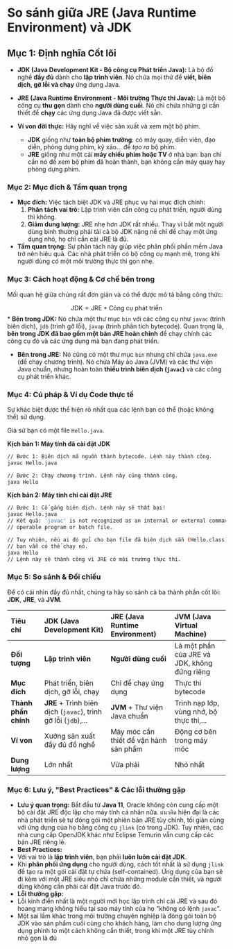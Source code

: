 # So sánh giữa JRE (Java Runtime Environment) và JDK

## **Mục 1: Định nghĩa Cốt lõi**

* **JDK (Java Development Kit - Bộ công cụ Phát triển Java):** Là bộ đồ nghề **đầy đủ** dành cho **lập trình viên**. Nó chứa mọi thứ để **viết, biên dịch, gỡ lỗi và chạy** ứng dụng Java.

* **JRE (Java Runtime Environment - Môi trường Thực thi Java):** Là một bộ công cụ **thu gọn** dành cho **người dùng cuối**. Nó chỉ chứa những gì cần thiết để **chạy** các ứng dụng Java đã được viết sẵn.

* **Ví von đời thực:** Hãy nghĩ về việc sản xuất và xem một bộ phim.

  * **JDK** giống như **toàn bộ phim trường**: có máy quay, diễn viên, đạo diễn, phòng dựng phim, kỹ xảo... để *tạo ra* bộ phim.
  * **JRE** giống như một cái **máy chiếu phim hoặc TV** ở nhà bạn: bạn chỉ cần nó để *xem* bộ phim đã hoàn thành, bạn không cần máy quay hay phòng dựng phim.

### **Mục 2: Mục đích & Tầm quan trọng**

* **Mục đích:** Việc tách biệt JDK và JRE phục vụ hai mục đích chính:
    1. **Phân tách vai trò:** Lập trình viên cần công cụ phát triển, người dùng thì không.
    2. **Giảm dung lượng:** JRE nhẹ hơn JDK rất nhiều. Thay vì bắt một người dùng bình thường phải tải cả bộ JDK nặng nề chỉ để chạy một ứng dụng nhỏ, họ chỉ cần cài JRE là đủ.
* **Tầm quan trọng:** Sự phân tách này giúp việc phân phối phần mềm Java trở nên hiệu quả. Các nhà phát triển có bộ công cụ mạnh mẽ, trong khi người dùng có một môi trường thực thi gọn nhẹ.

### **Mục 3: Cách hoạt động & Cơ chế bên trong**

Mối quan hệ giữa chúng rất đơn giản và có thể được mô tả bằng công thức:

$$
\text{JDK} = \text{JRE} + \text{Công cụ phát triển}
$$  * **Bên trong JDK:** Nó chứa một thư mục `bin` với các công cụ như `javac` (trình biên dịch), `jdb` (trình gỡ lỗi), `javap` (trình phân tích bytecode). Quan trọng là, **bên trong JDK đã bao gồm một bản JRE hoàn chỉnh** để chạy chính các công cụ đó và các ứng dụng mà bạn đang phát triển.
* **Bên trong JRE:** Nó cũng có một thư mục `bin` nhưng chỉ chứa `java.exe` (để chạy chương trình). Nó chứa Máy ảo Java (JVM) và các thư viện Java chuẩn, nhưng hoàn toàn **thiếu trình biên dịch (`javac`)** và các công cụ phát triển khác.

### **Mục 4: Cú pháp & Ví dụ Code thực tế**

Sự khác biệt được thể hiện rõ nhất qua các lệnh bạn có thể (hoặc không thể) sử dụng.

Giả sử bạn có một file `Hello.java`.

**Kịch bản 1: Máy tính đã cài đặt JDK**

```bash
// Bước 1: Biên dịch mã nguồn thành bytecode. Lệnh này thành công.
javac Hello.java

// Bước 2: Chạy chương trình. Lệnh này cũng thành công.
java Hello
```

**Kịch bản 2: Máy tính chỉ cài đặt JRE**

```bash
// Bước 1: Cố gắng biên dịch. Lệnh này sẽ thất bại!
javac Hello.java
// Kết quả: 'javac' is not recognized as an internal or external command,
// operable program or batch file.

// Tuy nhiên, nếu ai đó gửi cho bạn file đã biên dịch sẵn (Hello.class),
// bạn vẫn có thể chạy nó.
java Hello
// Lệnh này sẽ thành công vì JRE có môi trường thực thi.
```

### **Mục 5: So sánh & Đối chiếu**

Để có cái nhìn đầy đủ nhất, chúng ta hãy so sánh cả ba thành phần cốt lõi: **JDK**, **JRE**, và **JVM**.

| Tiêu chí         | JDK (Java Development Kit)                          | JRE (Java Runtime Environment)           | JVM (Java Virtual Machine)                                  |
| :---------------- | :-------------------------------------------------- | :--------------------------------------- | :---------------------------------------------------------- |
| **Đối tượng** | **Lập trình viên** | **Người dùng cuối** | Là một phần của JRE và JDK, không đứng riêng                |
| **Mục đích** | Phát triển, biên dịch, gỡ lỗi, chạy                 | Chỉ để chạy ứng dụng                     | Thực thi bytecode                                           |
| **Thành phần chính** | **JRE** + Trình biên dịch (`javac`), trình gỡ lỗi (`jdb`),... | **JVM** + Thư viện Java chuẩn             | Trình nạp lớp, vùng nhớ, bộ thực thi,...                       |
| **Ví von** | Xưởng sản xuất đầy đủ đồ nghề                       | Máy móc cần thiết để vận hành sản phẩm    | Động cơ bên trong máy móc                                   |
| **Dung lượng** | Lớn nhất                                            | Vừa phải                                 | Nhỏ nhất                                                    |

### **Mục 6: Lưu ý, "Best Practices" & Các lỗi thường gặp**

* **Lưu ý quan trọng:** Bắt đầu từ **Java 11**, Oracle không còn cung cấp một bộ cài đặt JRE độc lập cho máy tính cá nhân nữa. แนวคิด hiện đại là các nhà phát triển sẽ tự đóng gói một phiên bản JRE tùy chỉnh, tối giản cùng với ứng dụng của họ bằng công cụ `jlink` (có trong JDK). Tuy nhiên, các nhà cung cấp OpenJDK khác như Eclipse Temurin vẫn cung cấp các bản JRE riêng lẻ.
* **Best Practices:**
* Với vai trò là **lập trình viên**, bạn phải **luôn luôn cài đặt JDK**.
* Khi **phân phối ứng dụng** cho người dùng, cách tốt nhất là sử dụng `jlink` để tạo ra một gói cài đặt tự chứa (self-contained). Ứng dụng của bạn sẽ đi kèm với một JRE siêu nhỏ chỉ chứa những module cần thiết, và người dùng không cần phải cài đặt Java trước đó.
* **Lỗi thường gặp:**
* Lỗi kinh điển nhất là một người mới học lập trình chỉ cài JRE và sau đó hoang mang không hiểu tại sao máy tính của họ "không có lệnh `javac`".
* Một sai lầm khác trong môi trường chuyên nghiệp là đóng gói toàn bộ JDK vào sản phẩm cuối cùng cho khách hàng, làm cho dung lượng ứng dụng phình to một cách không cần thiết, trong khi một JRE tùy chỉnh nhỏ gọn là đủ